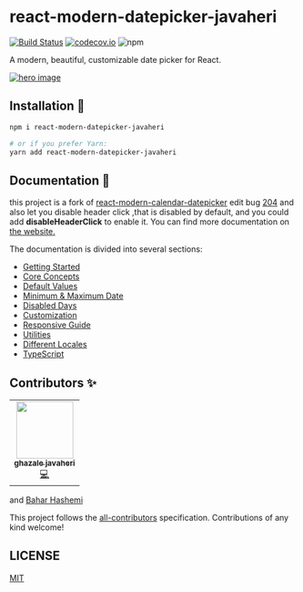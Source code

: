 # react-modern-datepicker-javaheri
[![Build Status](https://travis-ci.org/Kiarash-Z/react-modern-calendar-datepicker.svg?branch=master)](https://travis-ci.org/Kiarash-Z/react-modern-calendar-datepicker) [![codecov.io](https://codecov.io/github/kiarash-z/react-modern-calendar-datepicker/coverage.svg?branch=master)](https://codecov.io/github/kiarash-z/react-modern-calendar-datepicker?branch=master) ![npm](https://img.shields.io/npm/v/react-modern-calendar-datepicker)

A modern, beautiful, customizable date picker for React.

<a href="https://kiarash-z.github.io/react-modern-calendar-datepicker">
	<img src="https://user-images.githubusercontent.com/20098648/76241893-f6722880-624a-11ea-9a80-eace8a4a27f0.png" alt="hero image" />
</a>

## Installation 🚀
```bash
npm i react-modern-datepicker-javaheri

# or if you prefer Yarn:
yarn add react-modern-datepicker-javaheri
```

## Documentation 📄
this project is a fork of [react-modern-calendar-datepicker](https://kiarash-z.github.io/react-modern-calendar-datepicker/)
edit bug [204](https://github.com/Kiarash-Z/react-modern-calendar-datepicker/issues/204)
and also let you disable header click ,that is disabled by default, and you could add **disableHeaderClick** to enable it.
You can find more documentation on [the website.](https://kiarash-z.github.io/react-modern-calendar-datepicker/)

The documentation is divided into several sections:
- [Getting Started](https://kiarash-z.github.io/react-modern-calendar-datepicker/docs/getting-started)
- [Core Concepts](https://kiarash-z.github.io/react-modern-calendar-datepicker/docs/core-concepts)
- [Default Values](https://kiarash-z.github.io/react-modern-calendar-datepicker/docs/default-values)
- [Minimum & Maximum Date](https://kiarash-z.github.io/react-modern-calendar-datepicker/docs/minimum-maximum-date)
- [Disabled Days](https://kiarash-z.github.io/react-modern-calendar-datepicker/docs/disabled-days)
- [Customization](https://kiarash-z.github.io/react-modern-calendar-datepicker/docs/customization)
- [Responsive Guide](https://kiarash-z.github.io/react-modern-calendar-datepicker/docs/responsive-guide)
- [Utilities](https://kiarash-z.github.io/react-modern-calendar-datepicker/docs/utilities)
- [Different Locales](https://kiarash-z.github.io/react-modern-calendar-datepicker/docs/different-locales)
- [TypeScript](https://kiarash-z.github.io/react-modern-calendar-datepicker/docs/typescript)

## Contributors ✨


<!-- ALL-CONTRIBUTORS-LIST:START - Do not remove or modify this section -->
<!-- prettier-ignore-start -->
<!-- markdownlint-disable -->
<table>
  <tr>
    <td align="center"><a href="http://mzed.ir"><img src="https://avatars.githubusercontent.com/u/34837796?v=4" width="100px;" alt=""/><br /><sub><b>ghazale javaheri</b></sub></a><br /><a href="https://github.com/ghazale-javaheri/react-modern-calendar-datepicker" title="Code">💻</a></td>
  </tr>
</table>

<!-- markdownlint-enable -->
<!-- prettier-ignore-end -->
<!-- ALL-CONTRIBUTORS-LIST:END -->
and [Bahar Hashemi](mailto:bahar.hashemisharif@gmail.com )


This project follows the [all-contributors](https://github.com/all-contributors/all-contributors) specification. Contributions of any kind welcome!

## LICENSE

[MIT](LICENSE)
